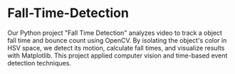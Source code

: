 # Fall-Time-Detection
Our Python project "Fall Time Detection" analyzes video to track a object fall time and bounce count using OpenCV. By isolating the object's color in HSV space, we detect its motion, calculate fall times, and visualize results with Matplotlib. This project applied computer vision and time-based event detection techniques.
